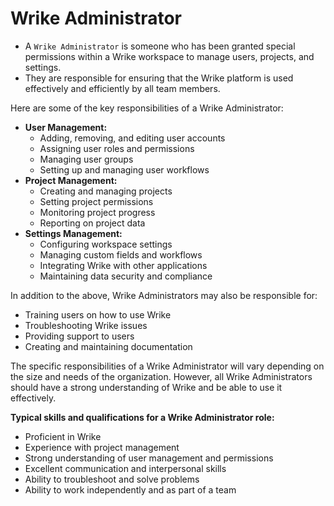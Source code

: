 # Wrike Administrator

- A `Wrike Administrator` is someone who has been granted special permissions within a Wrike workspace to manage users, projects, and settings. 
- They are responsible for ensuring that the Wrike platform is used effectively and efficiently by all team members.

Here are some of the key responsibilities of a Wrike Administrator:

* **User Management:**
    * Adding, removing, and editing user accounts
    * Assigning user roles and permissions
    * Managing user groups
    * Setting up and managing user workflows
* **Project Management:**
    * Creating and managing projects
    * Setting project permissions
    * Monitoring project progress
    * Reporting on project data
* **Settings Management:**
    * Configuring workspace settings
    * Managing custom fields and workflows
    * Integrating Wrike with other applications
    * Maintaining data security and compliance

In addition to the above, Wrike Administrators may also be responsible for:

* Training users on how to use Wrike
* Troubleshooting Wrike issues
* Providing support to users
* Creating and maintaining documentation

The specific responsibilities of a Wrike Administrator will vary depending on the size and needs of the organization. However, all Wrike Administrators should have a strong understanding of Wrike and be able to use it effectively.

**Typical skills and qualifications for a Wrike Administrator role:**

* Proficient in Wrike
* Experience with project management
* Strong understanding of user management and permissions
* Excellent communication and interpersonal skills
* Ability to troubleshoot and solve problems
* Ability to work independently and as part of a team
